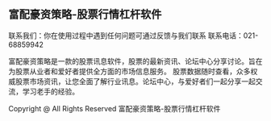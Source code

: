 ## 富配豪资策略-股票行情杠杆软件

联系我们：你在使用过程中遇到任何问题可通过反馈与我们联系
联系电话：021-68859942

富配豪资策略是一款的股票讯息软件，股票的最新资讯、论坛中心分享讨论。旨在为股票从业者和爱好者提供全方面的市场信息服务。
股票数据随时查看，众多权威股票市场资讯，让您全面了解行业讯息。论坛中心，与爱好者们一起分享一起交流，学习老手的经验。

Copyright @ All Rights Reserved 富配豪资策略-股票行情杠杆软件

